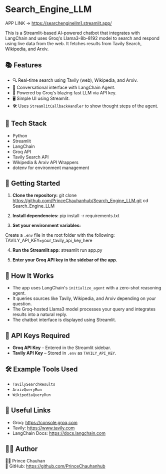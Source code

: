 Search_Engine_LLM
=================

APP LINK -> https://searchenginellm1.streamlit.app/

This is a Streamlit-based AI-powered chatbot that integrates with LangChain and uses Groq's Llama3-8b-8192 model to search and respond using live data from the web. It fetches results from Tavily Search, Wikipedia, and Arxiv.

📚 Features
----------
- 🔍 Real-time search using Tavily (web), Wikipedia, and Arxiv.
- 💬 Conversational interface with LangChain Agent.
- 🧠 Powered by Groq's blazing fast LLM via API key.
- 🖥️ Simple UI using Streamlit.
- 🛠️ Uses `StreamlitCallbackHandler` to show thought steps of the agent.

🧪 Tech Stack
------------
- Python
- Streamlit
- LangChain
- Groq API
- Tavily Search API
- Wikipedia & Arxiv API Wrappers
- dotenv for environment management

🚀 Getting Started
------------------

1. **Clone the repository:**
git clone https://github.com/PrinceChauhanhub/Search_Engine_LLM.git
cd Search_Engine_LLM

2. **Install dependencies:**
pip install -r requirements.txt

3. **Set your environment variables:**

Create a `.env` file in the root folder with the following:
TAVILY_API_KEY=your_tavily_api_key_here

4. **Run the Streamlit app:**
streamlit run app.py

5. **Enter your Groq API key in the sidebar of the app.**

📝 How It Works
---------------
- The app uses LangChain's `initialize_agent` with a zero-shot reasoning agent.
- It queries sources like Tavily, Wikipedia, and Arxiv depending on your question.
- The Groq-hosted Llama3 model processes your query and integrates results into a natural reply.
- The chatbot interface is displayed using Streamlit.

🔐 API Keys Required
--------------------
- **Groq API Key** – Entered in the Streamlit sidebar.
- **Tavily API Key** – Stored in `.env` as `TAVILY_API_KEY`.

🛠️ Example Tools Used
----------------------
- `TavilySearchResults`
- `ArxivQueryRun`
- `WikipediaQueryRun`

📎 Useful Links
---------------
- Groq: https://console.groq.com
- Tavily: https://www.tavily.com
- LangChain Docs: https://docs.langchain.com

🙋‍♂️ Author
-----------
👨‍💻 Prince Chauhan  
🔗 GitHub: https://github.com/PrinceChauhanhub
